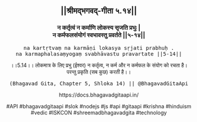 <center><h2>||श्रीमद्‍भगवद्‍-गीता ५.१४||</h2>
<h3>न कर्तृत्वं न कर्माणि लोकस्य सृजति प्रभुः |<br/>न कर्मफलसंयोगं स्वभावस्तु प्रवर्तते ||५-१४||</h3>
<pre>na kartṛtvaṃ na karmāṇi lokasya sṛjati prabhuḥ .<br/>na karmaphalasaṃyogaṃ svabhāvastu pravartate ||5-14||</pre>
<p>।।5.14।। लोकमात्र के लिए प्रभु (ईश्वर) न कर्तृत्व, न कर्म और न कर्मफल के संयोग को रचता है। परन्तु प्रकृति (सब कुछ) करती है।।</p>
<pre>(Bhagavad Gita, Chapter 5, Shloka 14) || @BhagavadGitaApi</pre><p>https://docs.bhagavadgitaapi.in/</p><p>#API #bhagavadgitaapi #slok #nodejs #js #api #gitaapi #krishna #hinduism #vedic #ISKCON #shreemadbhagavadgita #technology</p></center>